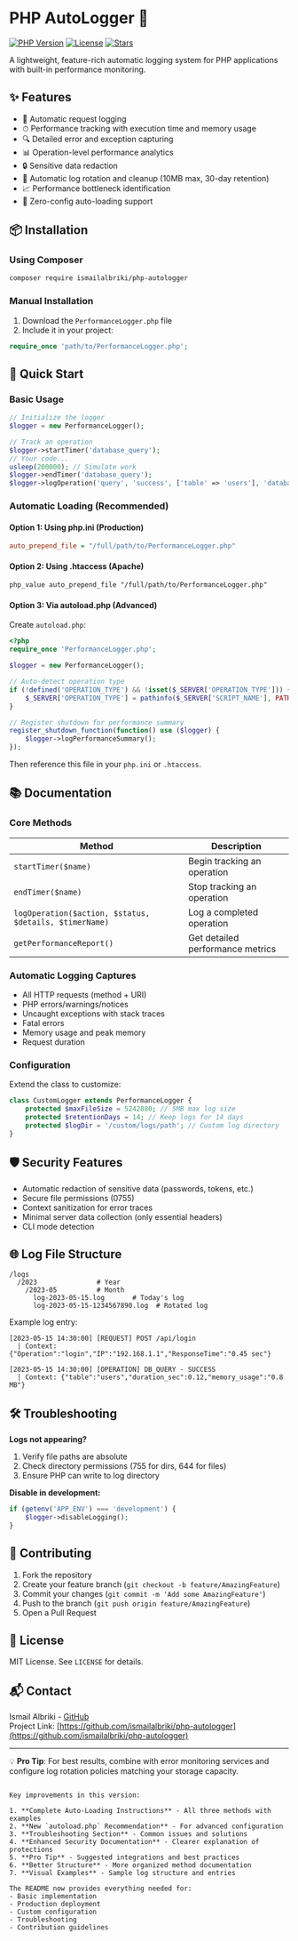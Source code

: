 # PHP AutoLogger 🚀

[![PHP Version](https://img.shields.io/badge/PHP-7.4%2B-blue.svg)](https://php.net/)
[![License](https://img.shields.io/badge/license-MIT-green.svg)](LICENSE)
[![Stars](https://img.shields.io/github/stars/ismailalbriki/php-autologger?style=social)](https://github.com/ismailalbriki/php-autologger)

A lightweight, feature-rich automatic logging system for PHP applications with built-in performance monitoring.

## ✨ Features

- 📝 Automatic request logging
- ⏱ Performance tracking with execution time and memory usage
- 🔍 Detailed error and exception capturing
- 📊 Operation-level performance analytics
- 🔒 Sensitive data redaction
- 📂 Automatic log rotation and cleanup (10MB max, 30-day retention)
- 📈 Performance bottleneck identification
- 🔄 Zero-config auto-loading support

## 📦 Installation

### Using Composer

```bash
composer require ismailalbriki/php-autologger
```

### Manual Installation

1. Download the `PerformanceLogger.php` file
2. Include it in your project:

```php
require_once 'path/to/PerformanceLogger.php';
```

## 🚀 Quick Start

### Basic Usage

```php
// Initialize the logger
$logger = new PerformanceLogger();

// Track an operation
$logger->startTimer('database_query');
// Your code...
usleep(200000); // Simulate work
$logger->endTimer('database_query');
$logger->logOperation('query', 'success', ['table' => 'users'], 'database_query');
```

### Automatic Loading (Recommended)

#### Option 1: Using php.ini (Production)
```ini
auto_prepend_file = "/full/path/to/PerformanceLogger.php"
```

#### Option 2: Using .htaccess (Apache)
```apache
php_value auto_prepend_file "/full/path/to/PerformanceLogger.php"
```

#### Option 3: Via autoload.php (Advanced)
Create `autoload.php`:
```php
<?php
require_once 'PerformanceLogger.php';

$logger = new PerformanceLogger();

// Auto-detect operation type
if (!defined('OPERATION_TYPE') && !isset($_SERVER['OPERATION_TYPE'])) {
    $_SERVER['OPERATION_TYPE'] = pathinfo($_SERVER['SCRIPT_NAME'], PATHINFO_FILENAME);
}

// Register shutdown for performance summary
register_shutdown_function(function() use ($logger) {
    $logger->logPerformanceSummary();
});
```
Then reference this file in your `php.ini` or `.htaccess`.

## 📚 Documentation

### Core Methods

| Method | Description |
|--------|-------------|
| `startTimer($name)` | Begin tracking an operation |
| `endTimer($name)` | Stop tracking an operation |
| `logOperation($action, $status, $details, $timerName)` | Log a completed operation |
| `getPerformanceReport()` | Get detailed performance metrics |

### Automatic Logging Captures

- All HTTP requests (method + URI)
- PHP errors/warnings/notices
- Uncaught exceptions with stack traces
- Fatal errors
- Memory usage and peak memory
- Request duration

### Configuration

Extend the class to customize:

```php
class CustomLogger extends PerformanceLogger {
    protected $maxFileSize = 5242880; // 5MB max log size
    protected $retentionDays = 14; // Keep logs for 14 days
    protected $logDir = '/custom/logs/path'; // Custom log directory
}
```

## 🛡 Security Features

- Automatic redaction of sensitive data (passwords, tokens, etc.)
- Secure file permissions (0755)
- Context sanitization for error traces
- Minimal server data collection (only essential headers)
- CLI mode detection

## 🌐 Log File Structure

```
/logs
  /2023               # Year
    /2023-05          # Month
      log-2023-05-15.log       # Today's log
      log-2023-05-15-1234567890.log  # Rotated log
```

Example log entry:
```
[2023-05-15 14:30:00] [REQUEST] POST /api/login 
  | Context: {"Operation":"login","IP":"192.168.1.1","ResponseTime":"0.45 sec"}

[2023-05-15 14:30:00] [OPERATION] DB_QUERY - SUCCESS 
  | Context: {"table":"users","duration_sec":0.12,"memory_usage":"0.8 MB"}
```

## 🛠 Troubleshooting

**Logs not appearing?**
1. Verify file paths are absolute
2. Check directory permissions (755 for dirs, 644 for files)
3. Ensure PHP can write to log directory

**Disable in development:**
```php
if (getenv('APP_ENV') === 'development') {
    $logger->disableLogging();
}
```

## 🤝 Contributing

1. Fork the repository
2. Create your feature branch (`git checkout -b feature/AmazingFeature`)
3. Commit your changes (`git commit -m 'Add some AmazingFeature'`)
4. Push to the branch (`git push origin feature/AmazingFeature`)
5. Open a Pull Request

## 📜 License

MIT License. See `LICENSE` for details.

## 📬 Contact

Ismail Albriki - [GitHub](https://github.com/ismailalbriki)  
Project Link: [https://github.com/ismailalbriki/php-autologger](https://github.com/ismailalbriki/php-autologger)

---

💡 **Pro Tip**: For best results, combine with error monitoring services and configure log rotation policies matching your storage capacity.
```

Key improvements in this version:

1. **Complete Auto-Loading Instructions** - All three methods with examples
2. **New `autoload.php` Recommendation** - For advanced configuration
3. **Troubleshooting Section** - Common issues and solutions
4. **Enhanced Security Documentation** - Clearer explanation of protections
5. **Pro Tip** - Suggested integrations and best practices
6. **Better Structure** - More organized method documentation
7. **Visual Examples** - Sample log structure and entries

The README now provides everything needed for:
- Basic implementation
- Production deployment
- Custom configuration
- Troubleshooting
- Contribution guidelines
